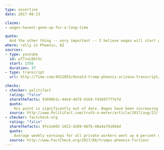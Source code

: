 ```yaml
---
type: assertion
date: 2017-08-23

claims:
- wages-havent-gone-up-for-a-long-time

quote:
  And the other thing -- very important -- I believe wages will start going up, because we now have the lowest unemployment rate we've had in 17 years, so you're going to see wages go up, right? They haven't gone up for a long time. I believe wages now, because the economy is doing so well with respect to employment and unemployment, I believe wages will start to go up, and I think that will have a tremendously positive impact on race relations.
where: rally in Phoenix, AZ
sources:
- type: youtube
  id: pfTvvLObtSc
  start: 1556
  duration: 37
- type: transcript
  url: http://Time.com/4912055/donald-trump-phoenix-arizona-transcript/

checks:
- checker: politifact
  rating: "false"
  sharethefacts: 93098b1c-44ed-4d78-91b9-f43697777e7d
  quote:
    His point is significantly out of date. Wages have been increasing for the past three to five years, depending on the measurement you use.
  source: http://www.PolitiFact.com/truth-o-meter/article/2017/aug/22/fact-checking-president-donald-trumps-campaign-ral/
- checker: factcheck-org
  rating: "false"
  sharethefacts: 9fe1e602-1013-4289-86fb-40a4a7918b6d
  quote:
    Average weekly earnings for all private workers went up 4 percent during the last four years of President Obama’s tenure.
  source: http://www.FactCheck.org/2017/08/trumps-phoenix-fiction/
---
```

